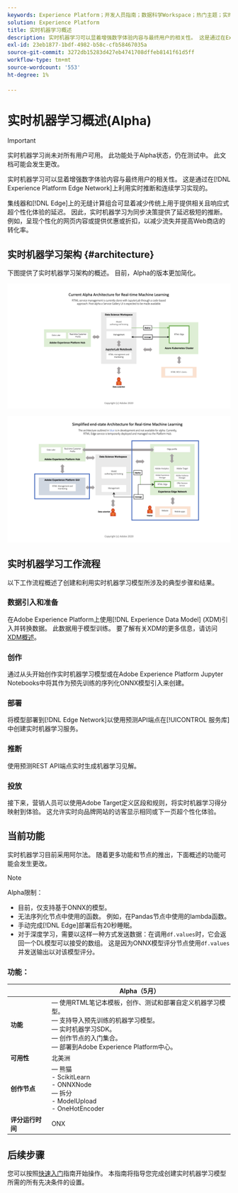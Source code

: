 ```yaml
---
keywords: Experience Platform；开发人员指南；数据科学Workspace；热门主题；实时机器学习；
solution: Experience Platform
title: 实时机器学习概述
description: 实时机器学习可以显着增强数字体验内容与最终用户的相关性。 这是通过在Experience PlatformEdge Network上利用实时推断和持续学习来实现的。
exl-id: 23eb1877-1bdf-4982-b58c-cfb58467035a
source-git-commit: 3272db15283d427eb4741708dffeb8141f61d5ff
workflow-type: tm+mt
source-wordcount: '553'
ht-degree: 1%

---
```


# 实时机器学习概述(Alpha)

>[!IMPORTANT]
>
>实时机器学习尚未对所有用户可用。 此功能处于Alpha状态，仍在测试中。 此文档可能会发生更改。

实时机器学习可以显着增强数字体验内容与最终用户的相关性。 这是通过在[!DNL Experience Platform Edge Network]上利用实时推断和连续学习实现的。

集线器和[!DNL Edge]上的无缝计算组合可显着减少传统上用于提供相关且响应式超个性化体验的延迟。 因此，实时机器学习为同步决策提供了延迟极短的推断。 例如，呈现个性化的网页内容或提供优惠或折扣，以减少流失并提高Web商店的转化率。

## 实时机器学习架构 {#architecture}

下图提供了实时机器学习架构的概述。 目前，Alpha的版本更加简化。

![阿尔法拱门](../images/rtml/alpha-arch.png)

![简化的概述](../images/rtml/end-to-end-arch.png)

## 实时机器学习工作流程

以下工作流程概述了创建和利用实时机器学习模型所涉及的典型步骤和结果。

### 数据引入和准备

在Adobe Experience Platform上使用[!DNL Experience Data Model] (XDM)引入并转换数据。 此数据用于模型训练。 要了解有关XDM的更多信息，请访问[XDM概述](../../xdm/home.md)。

### 创作

通过从头开始创作实时机器学习模型或在Adobe Experience Platform Jupyter Notebooks中将其作为预先训练的序列化ONNX模型引入来创建。

### 部署

将模型部署到[!DNL Edge Network]以使用预测API端点在[!UICONTROL 服务库]中创建实时机器学习服务。

### 推断

使用预测REST API端点实时生成机器学习见解。

### 投放

接下来，营销人员可以使用Adobe Target定义区段和规则，将实时机器学习得分映射到体验。 这允许实时向品牌网站的访客显示相同或下一页超个性化体验。

## 当前功能

实时机器学习目前采用阿尔法。 随着更多功能和节点的推出，下面概述的功能可能会发生更改。

>[!NOTE]
>
> Alpha限制：
> - 目前，仅支持基于ONNX的模型。
> - 无法序列化节点中使用的函数。 例如，在Pandas节点中使用的lambda函数。
> - 手动完成[!DNL Edge]部署后有20秒睡眠。
> - 对于深度学习，需要以这样一种方式发送数据：在调用`df.values`时，它会返回一个DL模型可以接受的数组。 这是因为ONNX模型评分节点使用`df.values`并发送输出以对该模型评分。


### 功能：

| | Alpha（5月） |
| --- | --- |
| **功能** |  — 使用RTML笔记本模板，创作、测试和部署自定义机器学习模型。 <br> — 支持导入预先训练的机器学习模型。 <br> — 实时机器学习SDK。 <br> — 创作节点的入门集合。 <br> — 部署到Adobe Experience Platform中心。 |
| **可用性** | 北美洲 |
| **创作节点** |  — 熊猫<br> - ScikitLearn <br> - ONNXNode <br> — 拆分<br> - ModelUpload <br> - OneHotEncoder |
| **评分运行时间** | ONX |

## 后续步骤

您可以按照[快速入门](./getting-started.md)指南开始操作。 本指南将指导您完成创建实时机器学习模型所需的所有先决条件的设置。
